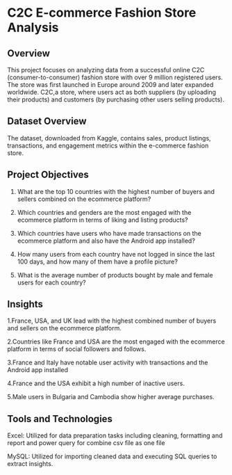 
# C2C E-commerce Fashion Store Analysis

## Overview

This project focuses on analyzing data from a successful online C2C (consumer-to-consumer) fashion store with over 9 million registered users. The store was first launched in Europe around 2009 and later expanded worldwide. C2C,a store, where users act as both suppliers (by uploading their products) and customers (by purchasing other users selling products).

## Dataset Overview
The dataset, downloaded from Kaggle, contains  sales, product listings, transactions, and engagement metrics within the e-commerce fashion store.

## Project Objectives
1.	What are the top 10 countries with the highest number of buyers and sellers combined on the ecommerce platform?

2.	Which countries and genders are the most engaged with the ecommerce platform in terms of liking and listing products?
	
3.	Which countries have users who have made transactions on the ecommerce platform and also have the Android app installed?
	
4.	How many users from each country have not logged in since the last 100 days, and how many of them have a profile picture?

5.	What is the average number of products bought by male and female users for each country?

## Insights

1.France, USA, and UK lead with the highest combined number of buyers and sellers on the ecommerce platform.

2.Countries like France and USA are the most engaged with the ecommerce platform in terms of social followers and follows.

3.France and Italy have notable user activity with transactions and the Android app installed

4.France and the USA exhibit a high number of inactive users.

5.Male users in Bulgaria and Cambodia show higher average purchases.

## Tools and Technologies

Excel: Utilized for data preparation tasks including cleaning, formatting and report and power query for combine csv file as one file

MySQL: Utilized for importing cleaned data and executing SQL queries to extract  insights.
